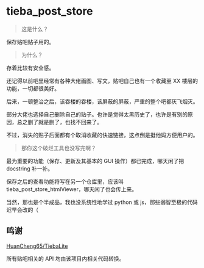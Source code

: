 # tieba_post_store

> 这是什么？

保存贴吧贴子用的。

> 为什么？

存着比较有安全感。

还记得以前吧里经常有各种大佬画图、写文，贴吧自己也有一个收藏至 XX 楼层的功能，一切都很美好。

后来，一顿整治之后，该吞楼的吞楼，该屏蔽的屏蔽，严重的整个吧都灰飞烟灭。

部分大佬也选择自己删除自己的贴子。也许是觉得太黑历史了，也许是有别的原因，总之删了就是删了，也找不回来了。

不过，消失的贴子后面都有个取消收藏的快速链接，这点倒是挺他妈方便用户的。

> 那你这个破烂工具也没写完啊？

最为重要的功能（保存、更新及其基本的 GUI 操作）都已完成，哪天闲了把 docstring 补一补。

保存之后的查看功能将写在另一个仓库里，应该叫 tieba_post_store_htmlViewer，哪天闲了也会传上来。

当然，那也是个半成品，我也没系统性地学过 python 或 js，那些弱智至极的代码迟早会改的（

## 鸣谢

[HuanCheng65/TiebaLite](https://github.com/HuanCheng65/TiebaLite)

所有贴吧相关的 API 均由该项目内相关代码转换。
